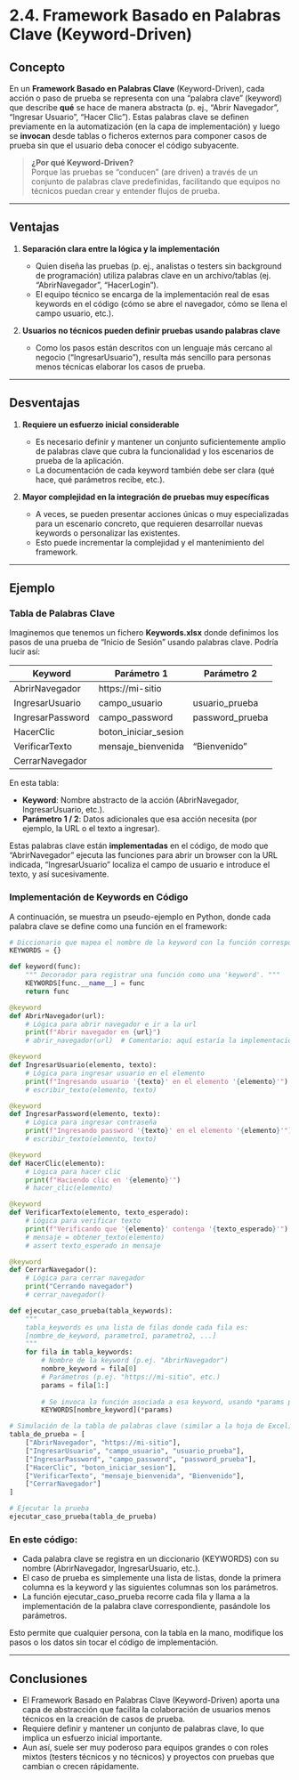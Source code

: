 # 2.4. Framework Basado en Palabras Clave (Keyword-Driven)

## Concepto
En un **Framework Basado en Palabras Clave** (Keyword-Driven), cada acción o paso de prueba se representa con una “palabra clave” (keyword) que describe **qué** se hace de manera abstracta (p. ej., “Abrir Navegador”, “Ingresar Usuario”, “Hacer Clic”). Estas palabras clave se definen previamente en la automatización (en la capa de implementación) y luego se **invocan** desde tablas o ficheros externos para componer casos de prueba sin que el usuario deba conocer el código subyacente.

> **¿Por qué Keyword-Driven?**  
> Porque las pruebas se “conducen” (are driven) a través de un conjunto de palabras clave predefinidas, facilitando que equipos no técnicos puedan crear y entender flujos de prueba.

---

## Ventajas

1. **Separación clara entre la lógica y la implementación**  
   - Quien diseña las pruebas (p. ej., analistas o testers sin background de programación) utiliza palabras clave en un archivo/tablas (ej. “AbrirNavegador”, “HacerLogin”).  
   - El equipo técnico se encarga de la implementación real de esas keywords en el código (cómo se abre el navegador, cómo se llena el campo usuario, etc.).

2. **Usuarios no técnicos pueden definir pruebas usando palabras clave**  
   - Como los pasos están descritos con un lenguaje más cercano al negocio (“IngresarUsuario”), resulta más sencillo para personas menos técnicas elaborar los casos de prueba.

---

## Desventajas

1. **Requiere un esfuerzo inicial considerable**  
   - Es necesario definir y mantener un conjunto suficientemente amplio de palabras clave que cubra la funcionalidad y los escenarios de prueba de la aplicación.  
   - La documentación de cada keyword también debe ser clara (qué hace, qué parámetros recibe, etc.).

2. **Mayor complejidad en la integración de pruebas muy específicas**  
   - A veces, se pueden presentar acciones únicas o muy especializadas para un escenario concreto, que requieren desarrollar nuevas keywords o personalizar las existentes.  
   - Esto puede incrementar la complejidad y el mantenimiento del framework.

---

## Ejemplo

### Tabla de Palabras Clave

Imaginemos que tenemos un fichero **Keywords.xlsx** donde definimos los pasos de una prueba de “Inicio de Sesión” usando palabras clave. Podría lucir así:

| Keyword             | Parámetro 1        | Parámetro 2         |
|---------------------|--------------------|---------------------|
| AbrirNavegador      | https://mi-sitio  |                     |
| IngresarUsuario     | campo_usuario     | usuario_prueba      |
| IngresarPassword    | campo_password    | password_prueba     |
| HacerClic           | boton_iniciar_sesion |                   |
| VerificarTexto      | mensaje_bienvenida | “Bienvenido”       |
| CerrarNavegador     |                    |                     |

En esta tabla:
- **Keyword**: Nombre abstracto de la acción (AbrirNavegador, IngresarUsuario, etc.).  
- **Parámetro 1 / 2**: Datos adicionales que esa acción necesita (por ejemplo, la URL o el texto a ingresar).

Estas palabras clave están **implementadas** en el código, de modo que “AbrirNavegador” ejecuta las funciones para abrir un browser con la URL indicada, “IngresarUsuario” localiza el campo de usuario e introduce el texto, y así sucesivamente.

### Implementación de Keywords en Código

A continuación, se muestra un pseudo-ejemplo en Python, donde cada palabra clave se define como una función en el framework:

```python
# Diccionario que mapea el nombre de la keyword con la función correspondiente
KEYWORDS = {}

def keyword(func):
    """ Decorador para registrar una función como una 'keyword'. """
    KEYWORDS[func.__name__] = func
    return func

@keyword
def AbrirNavegador(url):
    # Lógica para abrir navegador e ir a la url
    print(f"Abrir navegador en {url}")
    # abrir_navegador(url)  # Comentario: aquí estaría la implementación real

@keyword
def IngresarUsuario(elemento, texto):
    # Lógica para ingresar usuario en el elemento
    print(f"Ingresando usuario '{texto}' en el elemento '{elemento}'")
    # escribir_texto(elemento, texto)

@keyword
def IngresarPassword(elemento, texto):
    # Lógica para ingresar contraseña
    print(f"Ingresando password '{texto}' en el elemento '{elemento}'")
    # escribir_texto(elemento, texto)

@keyword
def HacerClic(elemento):
    # Lógica para hacer clic
    print(f"Haciendo clic en '{elemento}'")
    # hacer_clic(elemento)

@keyword
def VerificarTexto(elemento, texto_esperado):
    # Lógica para verificar texto
    print(f"Verificando que '{elemento}' contenga '{texto_esperado}'")
    # mensaje = obtener_texto(elemento)
    # assert texto_esperado in mensaje

@keyword
def CerrarNavegador():
    # Lógica para cerrar navegador
    print("Cerrando navegador")
    # cerrar_navegador()

def ejecutar_caso_prueba(tabla_keywords):
    """
    tabla_keywords es una lista de filas donde cada fila es:
    [nombre_de_keyword, parametro1, parametro2, ...]
    """
    for fila in tabla_keywords:
        # Nombre de la keyword (p.ej. "AbrirNavegador")
        nombre_keyword = fila[0]
        # Parámetros (p.ej. "https://mi-sitio", etc.)
        params = fila[1:]
        
        # Se invoca la función asociada a esa keyword, usando *params para expandir la lista de argumentos
        KEYWORDS[nombre_keyword](*params)

# Simulación de la tabla de palabras clave (similar a la hoja de Excel)
tabla_de_prueba = [
    ["AbrirNavegador", "https://mi-sitio"],
    ["IngresarUsuario", "campo_usuario", "usuario_prueba"],
    ["IngresarPassword", "campo_password", "password_prueba"],
    ["HacerClic", "boton_iniciar_sesion"],
    ["VerificarTexto", "mensaje_bienvenida", "Bienvenido"],
    ["CerrarNavegador"]
]

# Ejecutar la prueba
ejecutar_caso_prueba(tabla_de_prueba)
```

### En este código:
- Cada palabra clave se registra en un diccionario (KEYWORDS) con su nombre (AbrirNavegador, IngresarUsuario, etc.).
- El caso de prueba es simplemente una lista de listas, donde la primera columna es la keyword y las siguientes columnas son los parámetros.
- La función ejecutar_caso_prueba recorre cada fila y llama a la implementación de la palabra clave correspondiente, pasándole los parámetros.

Esto permite que cualquier persona, con la tabla en la mano, modifique los pasos o los datos sin tocar el código de implementación.

---

## Conclusiones
- El Framework Basado en Palabras Clave (Keyword-Driven) aporta una capa de abstracción que facilita la colaboración de usuarios menos técnicos en la creación de casos de prueba.
- Requiere definir y mantener un conjunto de palabras clave, lo que implica un esfuerzo inicial importante.
- Aun así, suele ser muy poderoso para equipos grandes o con roles mixtos (testers técnicos y no técnicos) y proyectos con pruebas que cambian o crecen rápidamente.